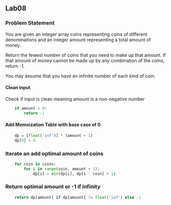 ## Lab08

### Problem Statement
You are given an integer array coins representing coins of different denominations and an integer amount representing a total amount of money.

Return the fewest number of coins that you need to make up that amount. If that amount of money cannot be made up by any combination of the coins, return -1.

You may assume that you have an infinite number of each kind of coin.

#### Clean input

Check if input is clean meaning amount is a non-negative number

```python
    if amount < 0:
        return -1
```

#### Add Memoization Table with base case of 0
```python
    dp = [float('inf')] * (amount + 1)
    dp[0] = 0

```

### Iterate an add optimal amount of coins
```python
    for coin in coins:
        for i in range(coin, amount + 1):
            dp[i] = min(dp[i], dp[i - coin] + 1)

```

### Return optimal amount or -1 if infinity
```python
    return dp[amount] if dp[amount] != float('inf') else -1
```